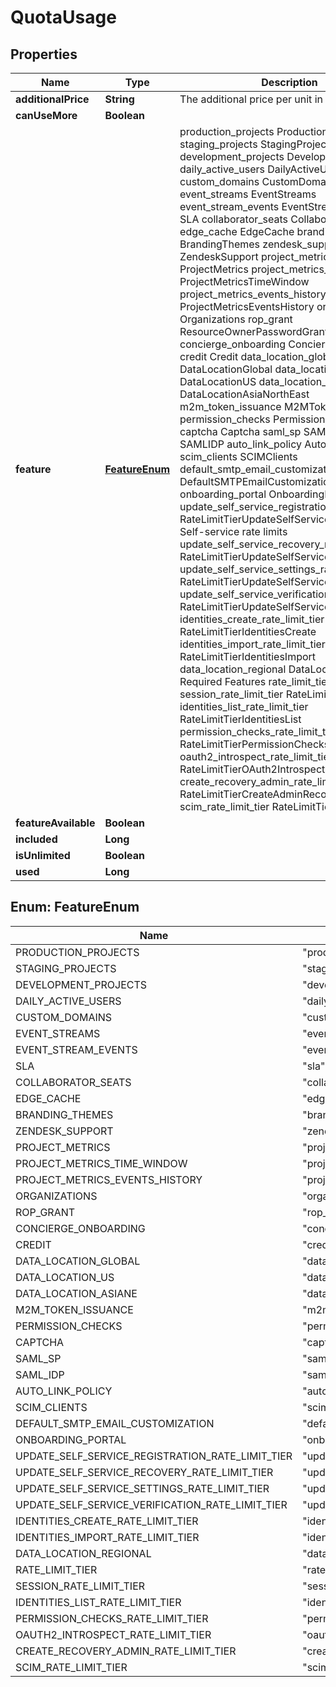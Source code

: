 

# QuotaUsage


## Properties

| Name | Type | Description | Notes |
|------------ | ------------- | ------------- | -------------|
|**additionalPrice** | **String** | The additional price per unit in cents. |  |
|**canUseMore** | **Boolean** |  |  |
|**feature** | [**FeatureEnum**](#FeatureEnum) |  production_projects ProductionProjects staging_projects StagingProjects development_projects DevelopmentProjects daily_active_users DailyActiveUsers custom_domains CustomDomains event_streams EventStreams event_stream_events EventStreamEvents sla SLA collaborator_seats CollaboratorSeats edge_cache EdgeCache branding_themes BrandingThemes zendesk_support ZendeskSupport project_metrics ProjectMetrics project_metrics_time_window ProjectMetricsTimeWindow project_metrics_events_history ProjectMetricsEventsHistory organizations Organizations rop_grant ResourceOwnerPasswordGrant concierge_onboarding ConciergeOnboarding credit Credit data_location_global DataLocationGlobal data_location_us DataLocationUS data_location_asiane DataLocationAsiaNorthEast m2m_token_issuance M2MTokenIssuance permission_checks PermissionChecks captcha Captcha saml_sp SAMLSP saml_idp SAMLIDP auto_link_policy AutoLinkPolicy scim_clients SCIMClients default_smtp_email_customization DefaultSMTPEmailCustomization onboarding_portal OnboardingPortal update_self_service_registration_rate_limit_tier RateLimitTierUpdateSelfServiceRegistration  Self-service rate limits update_self_service_recovery_rate_limit_tier RateLimitTierUpdateSelfServiceRecovery update_self_service_settings_rate_limit_tier RateLimitTierUpdateSelfServiceSettings update_self_service_verification_rate_limit_tier RateLimitTierUpdateSelfServiceVerification identities_create_rate_limit_tier RateLimitTierIdentitiesCreate identities_import_rate_limit_tier RateLimitTierIdentitiesImport data_location_regional DataLocationRegional  Required Features rate_limit_tier RateLimitTier session_rate_limit_tier RateLimitTierSessions identities_list_rate_limit_tier RateLimitTierIdentitiesList permission_checks_rate_limit_tier RateLimitTierPermissionChecks oauth2_introspect_rate_limit_tier RateLimitTierOAuth2Introspect create_recovery_admin_rate_limit_tier RateLimitTierCreateAdminRecovery scim_rate_limit_tier RateLimitTierSCIM |  |
|**featureAvailable** | **Boolean** |  |  |
|**included** | **Long** |  |  |
|**isUnlimited** | **Boolean** |  |  |
|**used** | **Long** |  |  |



## Enum: FeatureEnum

| Name | Value |
|---- | -----|
| PRODUCTION_PROJECTS | &quot;production_projects&quot; |
| STAGING_PROJECTS | &quot;staging_projects&quot; |
| DEVELOPMENT_PROJECTS | &quot;development_projects&quot; |
| DAILY_ACTIVE_USERS | &quot;daily_active_users&quot; |
| CUSTOM_DOMAINS | &quot;custom_domains&quot; |
| EVENT_STREAMS | &quot;event_streams&quot; |
| EVENT_STREAM_EVENTS | &quot;event_stream_events&quot; |
| SLA | &quot;sla&quot; |
| COLLABORATOR_SEATS | &quot;collaborator_seats&quot; |
| EDGE_CACHE | &quot;edge_cache&quot; |
| BRANDING_THEMES | &quot;branding_themes&quot; |
| ZENDESK_SUPPORT | &quot;zendesk_support&quot; |
| PROJECT_METRICS | &quot;project_metrics&quot; |
| PROJECT_METRICS_TIME_WINDOW | &quot;project_metrics_time_window&quot; |
| PROJECT_METRICS_EVENTS_HISTORY | &quot;project_metrics_events_history&quot; |
| ORGANIZATIONS | &quot;organizations&quot; |
| ROP_GRANT | &quot;rop_grant&quot; |
| CONCIERGE_ONBOARDING | &quot;concierge_onboarding&quot; |
| CREDIT | &quot;credit&quot; |
| DATA_LOCATION_GLOBAL | &quot;data_location_global&quot; |
| DATA_LOCATION_US | &quot;data_location_us&quot; |
| DATA_LOCATION_ASIANE | &quot;data_location_asiane&quot; |
| M2M_TOKEN_ISSUANCE | &quot;m2m_token_issuance&quot; |
| PERMISSION_CHECKS | &quot;permission_checks&quot; |
| CAPTCHA | &quot;captcha&quot; |
| SAML_SP | &quot;saml_sp&quot; |
| SAML_IDP | &quot;saml_idp&quot; |
| AUTO_LINK_POLICY | &quot;auto_link_policy&quot; |
| SCIM_CLIENTS | &quot;scim_clients&quot; |
| DEFAULT_SMTP_EMAIL_CUSTOMIZATION | &quot;default_smtp_email_customization&quot; |
| ONBOARDING_PORTAL | &quot;onboarding_portal&quot; |
| UPDATE_SELF_SERVICE_REGISTRATION_RATE_LIMIT_TIER | &quot;update_self_service_registration_rate_limit_tier&quot; |
| UPDATE_SELF_SERVICE_RECOVERY_RATE_LIMIT_TIER | &quot;update_self_service_recovery_rate_limit_tier&quot; |
| UPDATE_SELF_SERVICE_SETTINGS_RATE_LIMIT_TIER | &quot;update_self_service_settings_rate_limit_tier&quot; |
| UPDATE_SELF_SERVICE_VERIFICATION_RATE_LIMIT_TIER | &quot;update_self_service_verification_rate_limit_tier&quot; |
| IDENTITIES_CREATE_RATE_LIMIT_TIER | &quot;identities_create_rate_limit_tier&quot; |
| IDENTITIES_IMPORT_RATE_LIMIT_TIER | &quot;identities_import_rate_limit_tier&quot; |
| DATA_LOCATION_REGIONAL | &quot;data_location_regional&quot; |
| RATE_LIMIT_TIER | &quot;rate_limit_tier&quot; |
| SESSION_RATE_LIMIT_TIER | &quot;session_rate_limit_tier&quot; |
| IDENTITIES_LIST_RATE_LIMIT_TIER | &quot;identities_list_rate_limit_tier&quot; |
| PERMISSION_CHECKS_RATE_LIMIT_TIER | &quot;permission_checks_rate_limit_tier&quot; |
| OAUTH2_INTROSPECT_RATE_LIMIT_TIER | &quot;oauth2_introspect_rate_limit_tier&quot; |
| CREATE_RECOVERY_ADMIN_RATE_LIMIT_TIER | &quot;create_recovery_admin_rate_limit_tier&quot; |
| SCIM_RATE_LIMIT_TIER | &quot;scim_rate_limit_tier&quot; |



